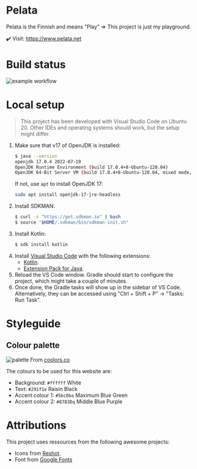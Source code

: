 # Pelata

Pelata is the Finnish and means "Play" => This project is just my playground.

✔️ Visit: https://www.pelata.net

# Build status

![example workflow](https://github.com/stby4/pelata-pace/actions/workflows/gradle.yml/badge.svg)


# Local setup

> This project has been developed with Visual Studio Code on Ubuntu 20. Other IDEs and operating systems should work, but the setup might differ.

1. Make sure that v17 of OpenJDK is installed:
   ```bash
   $ java --version
   openjdk 17.0.4 2022-07-19
   OpenJDK Runtime Environment (build 17.0.4+8-Ubuntu-120.04)
   OpenJDK 64-Bit Server VM (build 17.0.4+8-Ubuntu-120.04, mixed mode, sharing)
   ```
   If not, use `apt` to install OpenJDK 17:
   ```bash
   sudo apt install openjdk-17-jre-headless
   ```
1. Install SDKMAN:
   ```bash
   $ curl -s "https://get.sdkman.io" | bash
   $ source "$HOME/.sdkman/bin/sdkman-init.sh"
   ```
1. Install Kotlin:
   ```bash
   $ sdk install kotlin
   ```
1. Install [Visual Studio Code](https://code.visualstudio.com/) with the following extensions:
   - [Kotlin](https://marketplace.visualstudio.com/items?itemName=fwcd.kotlin).
   - [Extension Pack for Java](https://marketplace.visualstudio.com/items?itemName=vscjava.vscode-java-pack).
1. Reload the VS Code window. Gradle should start to configure the project, which might take a couple of minutes.
1. Once done, the Gradle tasks will show up in the sidebar of VS Code. Alternatively, they can be accessed using "Ctrl + Shift + P" -> "Tasks: Run Task".


# Styleguide

## Colour palette

![palette](https://user-images.githubusercontent.com/4112178/189963551-2579067c-6ffc-4c9b-8509-7c70218f8696.svg)
From [coolors.co](https://coolors.co/5bc0be-8783d1-291f1e-ffffff)

The colours to be used for this website are:
- Background: `#ffffff` White
- Text: `#291f1e` Raisin Black
- Accent colour 1: `#5bc0be` Maximum Blue Green
- Accent colour 2: `#8783Dq` Middle Blue Purple


# Attributions

This project uses ressources from the following awesome projects:
- Icons from [Reshot](https://www.reshot.com/).
- Font from [Google Fonts](https://fonts.google.com/specimen/Carter+One?category=Sans+Serif,Display&preview.text=Pelata&preview.text_type=custom)
